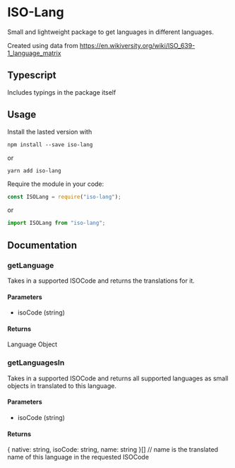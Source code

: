 # ISO-Lang

Small and lightweight package to get languages in different languages.

Created using data from <https://en.wikiversity.org/wiki/ISO_639-1_language_matrix>

## Typescript

Includes typings in the package itself

## Usage

Install the lasted version with

`npm install --save iso-lang`

or

`yarn add iso-lang`

Require the module in your code:

```javascript
const ISOLang = require("iso-lang");
```

or

```typescript
import ISOLang from "iso-lang";
```

## Documentation

### getLanguage

Takes in a supported ISOCode and returns the translations for it.

#### Parameters

- isoCode (string)

#### Returns

Language Object

### getLanguagesIn

Takes in a supported ISOCode and returns all supported languages as small objects in translated to this language.

#### Parameters

- isoCode (string)

#### Returns

{ native: string, isoCode: string, name: string }[] // name is the translated name of this language in the requested ISOCode
